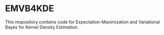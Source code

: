 # EMVB4KDE

This respository contains code for Expectation-Maximization and Variational Bayes for Kernel Density Estimation. 

